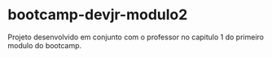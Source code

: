 # bootcamp-devjr-modulo2

Projeto desenvolvido em conjunto com o professor no capitulo 1 do primeiro modulo do bootcamp.
